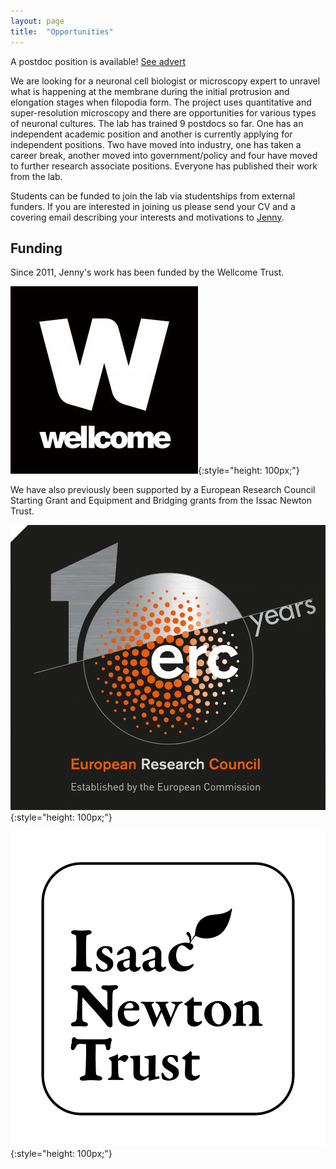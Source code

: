 ```yaml
---
layout: page
title:  "Opportunities"
---
```


A postdoc position is available! [See advert](http://www.jobs.cam.ac.uk/job/26452/)

We are looking for a neuronal cell biologist or microscopy expert to unravel what is happening at the membrane during the initial protrusion and elongation stages when filopodia form. The project uses quantitative and super-resolution microscopy and there are opportunities for various types of neuronal cultures. The lab has trained 9 postdocs so far. One has an independent academic position and another is currently applying for independent positions. Two have moved into industry, one has taken a career break, another moved into government/policy and four have moved to further research associate positions. Everyone has published their work from the lab.

Students can be funded to join the lab via studentships from external funders. If you are interested in joining us please send your CV and a covering email describing your interests and motivations to [Jenny](mailto:jlg38@cam.ac.uk).


Funding
-------

Since 2011, Jenny's work has been funded by the Wellcome Trust.

![Wellcome Logo](images/wellcome.jpg){:style="height: 100px;"}

We have also previously been supported by a European Research Council Starting Grant and Equipment and Bridging grants from the Issac Newton Trust.

![ERC Logo](images/erc.jpg){:style="height: 100px;"}

![INT Logo](images/INTwordapple.png){:style="height: 100px;"}
